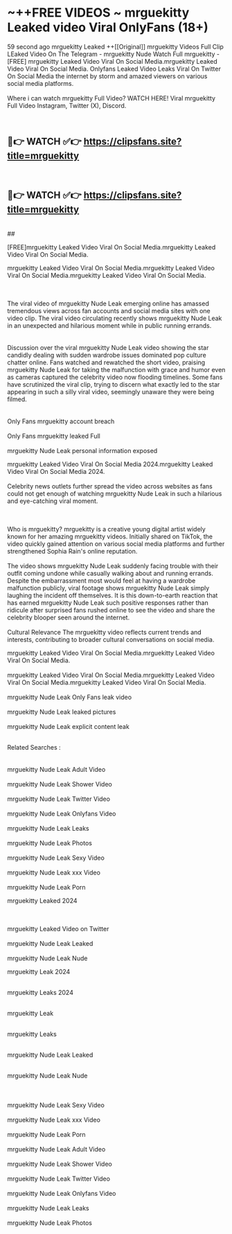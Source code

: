 # ~++FREE VIDEOS ~ mrguekitty Leaked video Viral OnlyFans (18+)<br>


59 second ago mrguekitty Leaked ++[[Original]] mrguekitty Videos Full Clip LEaked Video On The Telegram  - mrguekitty Nude  Watch Full mrguekitty - [FREE] mrguekitty Leaked Video Viral On Social Media.mrguekitty Leaked Video Viral On Social Media.   Onlyfans Leaked Video Leaks Viral On Twitter On Social Media the internet by storm and amazed viewers on various social media platforms. <br><br>
Where i can watch mrguekitty Full Video? WATCH HERE! Viral mrguekitty Full Video Instagram, Twitter (X), Discord. <br>


 <br>

##  🔴👉 WATCH ✅👉  <a href="https://clipsfans.site?title=mrguekitty&ref=git">https://clipsfans.site?title=mrguekitty</a> <br>
  <br>

##  🔴👉 WATCH ✅👉  <a href="https://clipsfans.site?title=mrguekitty&ref=git">https://clipsfans.site?title=mrguekitty</a> <br>
  <br>
  ##



[FREE]mrguekitty Leaked Video Viral On Social Media.mrguekitty Leaked Video Viral On Social Media. <br>

mrguekitty Leaked Video Viral On Social Media.mrguekitty Leaked Video Viral On Social Media.mrguekitty Leaked Video Viral On Social Media. <br>


  <br>

  <br>
The viral video of mrguekitty Nude Leak emerging online has amassed tremendous views across fan accounts and social media sites with one video clip. The viral video circulating recently shows mrguekitty Nude Leak in an unexpected and hilarious moment while in public running errands.<br>
<br>


<br>
Discussion over the viral mrguekitty Nude Leak video showing the star candidly dealing with sudden wardrobe issues dominated pop culture chatter online. Fans watched and rewatched the short video, praising mrguekitty Nude Leak for taking the malfunction with grace and humor even as cameras captured the celebrity video now flooding timelines. Some fans have scrutinized the viral clip, trying to discern what exactly led to the star appearing in such a silly viral video, seemingly unaware they were being filmed.<br>
<br>
<br> 
Only Fans mrguekitty account breach<br>
<br>
Only Fans mrguekitty leaked Full <br>
<br>
mrguekitty Nude Leak personal information exposed<br>

mrguekitty Leaked Video Viral On Social Media 2024.mrguekitty Leaked Video Viral On Social Media 2024. <br>
<br>
Celebrity news outlets further spread the video across websites as fans could not get enough of watching mrguekitty Nude Leak in such a hilarious and eye-catching viral moment.<br>
<br>

<br>
Who is mrguekitty? mrguekitty is a creative young digital artist widely known for her amazing mrguekitty videos. Initially shared on TikTok, the video quickly gained attention on various social media platforms and further strengthened Sophia Rain's online reputation.<br>
<br>
The video shows mrguekitty Nude Leak suddenly facing trouble with their outfit coming undone while casually walking about and running errands. Despite the embarrassment most would feel at having a wardrobe malfunction publicly, viral footage shows mrguekitty Nude Leak simply laughing the incident off themselves. It is this down-to-earth reaction that has earned mrguekitty Nude Leak such positive responses rather than ridicule after surprised fans rushed online to see the video and share the celebrity blooper seen around the internet.<br>
<br>
Cultural Relevance The mrguekitty video reflects current trends and interests, contributing to broader cultural conversations on social media.<br>

mrguekitty Leaked Video Viral On Social Media.mrguekitty Leaked Video Viral On Social Media.<br>
<br>
mrguekitty Leaked Video Viral On Social Media.mrguekitty Leaked Video Viral On Social Media.mrguekitty Leaked Video Viral On Social Media.<br>
<br>
mrguekitty Nude Leak Only Fans leak video<br>
<br>
mrguekitty Nude Leak leaked pictures<br>
<br>
mrguekitty Nude Leak explicit content leak<br>


<br>
Related Searches :<br>
<br>

<br>
mrguekitty Nude Leak Adult Video<br>
<br>
mrguekitty Nude Leak Shower Video<br>
<br>
mrguekitty Nude Leak Twitter Video<br>
<br>
mrguekitty Nude Leak Onlyfans Video<br>
<br>
mrguekitty Nude Leak Leaks<br>
<br>
mrguekitty Nude Leak Photos<br>

<br>
mrguekitty Nude Leak Sexy Video<br>
<br>
mrguekitty Nude Leak xxx Video<br>
<br>
mrguekitty Nude Leak Porn<br>

mrguekitty  Leaked 2024 <br> <br>
<br>

mrguekitty Leaked Video on Twitter <br>
<br>
mrguekitty Nude Leak Leaked<br>
<br>
mrguekitty Nude Leak Nude<br>


mrguekitty  Leak 2024 <br> <br>



mrguekitty  Leaks 2024 <br> <br>



 
mrguekitty  Leak<br> <br>



mrguekitty  Leaks<br> <br>


mrguekitty Nude Leak Leaked<br> <br>

mrguekitty Nude Leak Nude<br> <br>
<br> <br>
mrguekitty Nude Leak Sexy Video
<br> <br>
mrguekitty Nude Leak xxx Video
<br> <br>
mrguekitty Nude Leak Porn
<br> <br>
mrguekitty Nude Leak Adult Video
<br> <br>
mrguekitty Nude Leak Shower Video
<br> <br>
mrguekitty Nude Leak Twitter Video
<br> <br>
mrguekitty Nude Leak Onlyfans Video
<br> <br>
mrguekitty Nude Leak Leaks
<br> <br>
mrguekitty Nude Leak Photos






</p>




 



</p>










